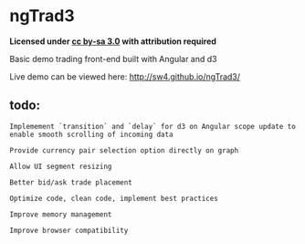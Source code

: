 ngTrad3
=======

**Licensed under [cc by-sa 3.0](http://creativecommons.org/licenses/by-sa/3.0/) with attribution required**

Basic demo trading front-end built with Angular and d3

Live demo can be viewed here: http://sw4.github.io/ngTrad3/


todo:
---

```
Implemement `transition` and `delay` for d3 on Angular scope update to enable smooth scrolling of incoming data

Provide currency pair selection option directly on graph

Allow UI segment resizing

Better bid/ask trade placement

Optimize code, clean code, implement best practices

Improve memory management

Improve browser compatibility
```
